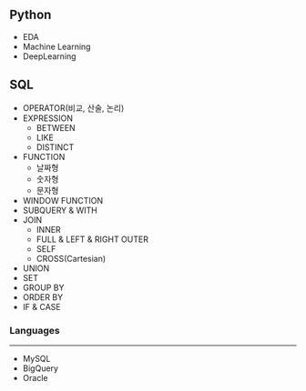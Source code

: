 ## Python
- EDA
- Machine Learning
- DeepLearning

## SQL
- OPERATOR(비교, 산술, 논리)
- EXPRESSION
  - BETWEEN
  - LIKE
  - DISTINCT
- FUNCTION
  - 날짜형
  - 숫자형
  - 문자형
- WINDOW FUNCTION
- SUBQUERY & WITH
- JOIN
  - INNER
  - FULL & LEFT & RIGHT OUTER
  - SELF
  - CROSS(Cartesian)
- UNION
- SET
- GROUP BY
- ORDER BY
- IF & CASE

### Languages
---
- MySQL
- BigQuery
- Oracle